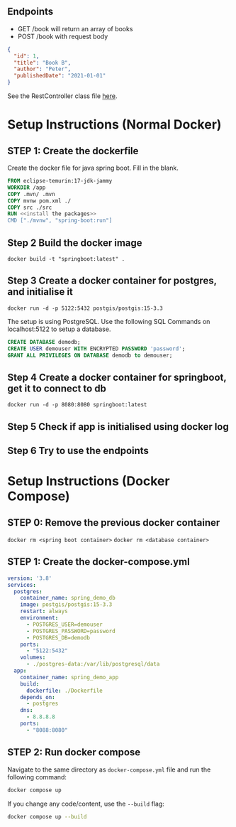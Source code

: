 ## Endpoints

- GET /book will return an array of books
- POST /book with request body 

```json
{
  "id": 1,
  "title": "Book B",
  "author": "Peter",
  "publishedDate": "2021-01-01"
}
```

See the RestController class file [here](./src/main/java/com/example/demo/controller/BookController.java).
# Setup Instructions (Normal Docker)

## STEP 1: Create the dockerfile

Create the docker file for java spring boot. Fill in the blank.
```dockerfile
FROM eclipse-temurin:17-jdk-jammy
WORKDIR /app
COPY .mvn/ .mvn
COPY mvnw pom.xml ./
COPY src ./src
RUN <<install the packages>>
CMD ["./mvnw", "spring-boot:run"]
```

## Step 2 Build the docker image

```docker build -t "springboot:latest" .```

## Step 3 Create a docker container for postgres, and initialise it

```docker run -d -p 5122:5432 postgis/postgis:15-3.3```

The setup is using PostgreSQL. Use the following SQL Commands on localhost:5122 to setup a database.
```sql
CREATE DATABASE demodb;
CREATE USER demouser WITH ENCRYPTED PASSWORD 'password';
GRANT ALL PRIVILEGES ON DATABASE demodb to demouser; 
```

## Step 4 Create a docker container for springboot, get it to connect to db

```docker run -d -p 8080:8080 springboot:latest```

## Step 5 Check if app is initialised using docker log

## Step 6 Try to use the endpoints

# Setup Instructions (Docker Compose)

## STEP 0: Remove the previous docker container
```docker rm <spring boot container>```
```docker rm <database container>```

## STEP 1: Create the docker-compose.yml

```yml
version: '3.8'
services:
  postgres:
    container_name: spring_demo_db
    image: postgis/postgis:15-3.3
    restart: always
    environment:
      - POSTGRES_USER=demouser
      - POSTGRES_PASSWORD=password
      - POSTGRES_DB=demodb
    ports:
      - "5122:5432"
    volumes:
      - ./postgres-data:/var/lib/postgresql/data
  app:
    container_name: spring_demo_app    
    build:
      dockerfile: ./Dockerfile
    depends_on:
      - postgres
    dns:
      - 8.8.8.8
    ports:
      - "8088:8080"
```

## STEP 2: Run docker compose

Navigate to the same directory as `docker-compose.yml` file and run the following command:

```sh
docker compose up
```

If you change any code/content, use the `--build` flag:

```sh
docker compose up --build
